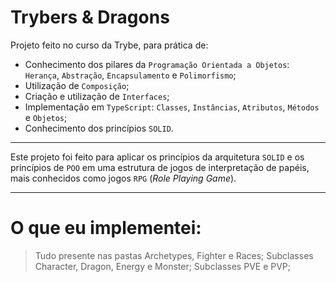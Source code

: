 # Trybers & Dragons

Projeto feito no curso da Trybe, para prática de:

- Conhecimento dos pilares da `Programação Orientada a Objetos`: `Herança`, `Abstração`, `Encapsulamento` e `Polimorfismo`;
- Utilização de `Composição`;
- Criação e utilização de `Interfaces`;
- Implementação em `TypeScript`: `Classes`, `Instâncias`, `Atributos`, `Métodos` e `Objetos`;
- Conhecimento dos princípios `SOLID`.

---

Este projeto foi feito para aplicar os princípios da arquitetura `SOLID` e os princípios de `POO` em uma estrutura de jogos de interpretação de papéis, mais conhecidos como jogos `RPG` (_Role Playing Game_).

---

# O que eu implementei:

> Tudo presente nas pastas Archetypes, Fighter e Races;
> Subclasses Character, Dragon, Energy e Monster;
> Subclasses PVE e PVP;
